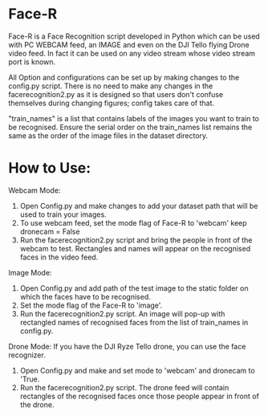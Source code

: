 # Face-R 
Face-R is a Face Recognition script developed in Python which can be used with PC WEBCAM feed, an IMAGE and even on the DJI Tello flying Drone video feed. In fact it can be used on any video stream whose video stream port is known.

All Option and configurations can be set up by making changes to the config.py script.
There is no need to make any changes in the facerecognition2.py as it is designed so that users don't confuse themselves during changing figures; config takes care of that.

"train_names" is a list that contains labels of the images you want to train to be recognised. Ensure the serial order on the train_names list remains the same as the order of the image files in the dataset directory.

# How to Use:
Webcam Mode:
1. Open Config.py and make changes to add your dataset path that will be used to train your images.
2. To use webcam feed, set the mode flag of Face-R to 'webcam' keep dronecam = False
3. Run the facerecognition2.py script and bring the people in front of the webcam to test. Rectangles and names will appear on the recognised faces in the video feed.

Image Mode:
1. Open Config.py and add path of the test image to the static folder on which the faces have to be recognised.
2. Set the mode flag of the Face-R to 'image'.
3. Run the facerecognition2.py script. An image will pop-up with rectangled names of recognised faces from the list of train_names in config.py.

Drone Mode:
If you have the DJI Ryze Tello drone, you can use the face recognizer.
1. Open Config.py and make and set mode to 'webcam' and dronecam to 'True.
2. Run the facerecognition2.py script. The drone feed will contain rectangles of the recognised faces once those people appear in front of the drone.
